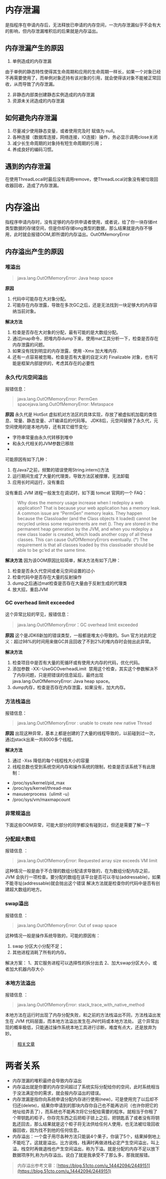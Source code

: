 # 内存泄漏 
是指程序在申请内存后，无法释放已申请的内存空间，一次内存泄漏似乎不会有大的影响，但内存泄漏堆积后的后果就是内存溢出。 
## 内存泄漏产生的原因   

1. 单例造成的内存泄漏 

由于单例的静态特性使得其生命周期和应用的生命周期一样长，如果一个对象已经不再需要使用了，而单例对象还持有该对象的引用，就会使得该对象不能被正常回收，从而导致了内存泄漏。 

2. ​非静态内部类创建静态实例造成的内存泄漏 
3. ​资源未关闭造成的内存泄漏 
## 如何避免内存泄漏   

1. ​尽量减少使用静态变量，或者使用完及时 赋值为 null。 
2. ​各种连接（数据库连接，网络连接，IO连接）操作，务必显示调用close关闭 
3. ​减少长生命周期的对象持有短生命周期的引用； 
4. 养成良好的编码习惯。
## 遇到的内存泄漏  
在使用ThreadLocal时最后没有调用remove，使ThreadLocal对象没有被垃圾回收器回收，造成了内存泄漏。
# 内存溢出  

指程序申请内存时，没有足够的内存供申请者使用，或者说，给了你一块存储int类型数据的存储空间，但是你却存储long类型的数据，那么结果就是内存不够用，此时就会报错OOM,即所谓的内存溢出。OutOfMemoryError 
## 内存溢出产生的原因   


### 堆溢出
> java.lang.OutOfMemoryError: Java heap space  

**原因**

1. 代码中可能存在大对象分配。
2. 可能存在内存泄露，导致在多次GC之后，还是无法找到一块足够大的内存容纳当前对象。

**解决方法**

1. 检查是否存在大对象的分配，最有可能的是大数组分配。
2. 通过jmap命令，把堆内存dump下来，使用mat工具分析一下，检查是否存在内存泄露的问题。
3. 如果没有找到明显的内存泄露，使用 -Xmx 加大堆内存.
4. 还有一点容易被忽略，检查是否有大量的自定义的 Finalizable 对象，也有可能是框架内部提供的，考虑其存在的必要性  



### 永久代/元空间溢出


报错信息：
> java.lang.OutOfMemoryError: PermGen spacejava.lang.OutOfMemoryError: Metaspace

**原因**
永久代是 HotSot 虚拟机对方法区的具体实现，存放了被虚拟机加载的类信息、常量、静态变量、JIT编译后的代码等。
JDK8后，元空间替换了永久代，元空间使用的是本地内存，还有其它细节变化: 

- 字符串常量由永久代转移到堆中
- 和永久代相关的JVM参数已移除
- ​


可能原因有如下几种：

1. 在Java7之前，频繁的错误使用String.intern()方法
2. 运行期间生成了大量的代理类，导致方法区被撑爆，无法卸载
3. 应用长时间运行，没有重启



没有重启 JVM 进程一般发生在调试时，如下面 tomcat 官网的一个 FAQ：
> Why does the memory usage increase when I redeploy a web application? That is because your web application has a memory leak. A common issue are “PermGen” memory leaks. They happen because the Classloader (and the Class objects it loaded) cannot be recycled unless some requirements are met (). They are stored in the permanent heap generation by the JVM, and when you redeploy a new class loader is created, which loads another copy of all these classes. This can cause OufOfMemoryErrors eventually. (*) The requirement is that all classes loaded by this classloader should be able to be gc’ed at the same time.



**解决方法**
因为该OOM原因比较简单，解决方法有如下几种：

1. 检查是否永久代空间或者元空间设置的过小
2. 检查代码中是否存在大量的反射操作
3. dump之后通过mat检查是否存在大量由于反射生成的代理类
4. 放大招，重启JVM



### GC overhead limit exceeded


这个异常比较的罕见，报错信息：
> java.lang.OutOfMemoryError：GC overhead limit exceeded

**原因**
这个是JDK6新加的错误类型，一般都是堆太小导致的。Sun 官方对此的定义：超过98%的时间用来做GC并且回收了不到2%的堆内存时会抛出此异常。


**解决方法**

1. 检查项目中是否有大量的死循环或有使用大内存的代码，优化代码。
2. 添加参数 -XX:-UseGCOverheadLimit  禁用这个检查，其实这个参数解决不了内存问题，只是把错误的信息延后，最终出现 java.lang.OutOfMemoryError: Java heap space。
3. dump内存，检查是否存在内存泄露，如果没有，加大内存。



### 方法栈溢出


报错信息：
> java.lang.OutOfMemoryError : unable to create new native Thread

**原因**
出现这种异常，基本上都是创建的了大量的线程导致的，以前碰到过一次，通过jstack出来一共8000多个线程。


**解决方法**

1. 通过 -Xss 降低的每个线程栈大小的容量
2. 线程总数也受到系统空闲内存和操作系统的限制，检查是否该系统下有此限制：
- /proc/sys/kernel/pid_max
- /proc/sys/kernel/thread-max
- maxuserprocess（ulimit -u）
- /proc/sys/vm/maxmapcount



### 非常规溢出
下面这些OOM异常，可能大部分的同学都没有碰到过，但还是需要了解一下


### 分配超大数组
报错信息 ：
> java.lang.OutOfMemoryError: Requested array size exceeds VM limit

这种情况一般是由于不合理的数组分配请求导致的，在为数组分配内存之前，JVM 会执行一项检查。要分配的数组在该平台是否可以寻址(addressable)，如果不能寻址(addressable)就会抛出这个错误
解决方法就是检查你的代码中是否有创建超大数组的地方。


### swap溢出


报错信息 ：
> java.lang.OutOfMemoryError: Out of swap space

这种情况一般是操作系统导致的，可能的原因有：

1. swap 分区大小分配不足；
2. 其他进程消耗了所有的内存。



解决方案：
1、其它服务进程可以选择性的拆分出去 2、加大swap分区大小，或者加大机器内存大小


### 本地方法溢出
报错信息 ：


> java.lang.OutOfMemoryError: stack_trace_with_native_method

本地方法在运行时出现了内存分配失败，和之前的方法栈溢出不同，方法栈溢出发生在 JVM 代码层面，而本地方法溢出发生在JNI代码或本地方法处。
这个异常出现的概率极低，只能通过操作系统本地工具进行诊断，难度有点大，还是放弃为妙。

> [相关文章](https://blog.51cto.com/u_14442094/2449151)

# 两者关系 

- 内存泄漏的堆积最终会导致内存溢出 
- 内存溢出就是你要的内存空间超过了系统实际分配给你的空间，此时系统相当于没法满足你的需求，就会报内存溢出的错误。 
- 内存泄漏是指你向系统申请分配内存进行使用(new)，可是使用完了以后却不归还(delete)，结果你申请到的那块内存你自己也不能再访问（也许你把它的地址给弄丢了），而系统也不能再次将它分配给需要的程序。就相当于你租了个带钥匙的柜子，你存完东西之后把柜子锁上之后，把钥匙丢了或者没有将钥匙还回去，那么结果就是这个柜子将无法供给任何人使用，也无法被垃圾回收器回收，因为找不到他的任何信息。 
- 内存溢出：一个盘子用尽各种方法只能装4个果子，你装了5个，结果掉倒地上不能吃了。这就是溢出。比方说栈，栈满时再做进栈必定产生空间溢出，叫上溢，栈空时再做退栈也产生空间溢出，称为下溢。就是分配的内存不足以放下数据项序列,称为内存溢出。说白了就是我承受不了那么多，那我就报错。





> 内存溢出参考文章：[https://blog.51cto.com/u_14442094/2449151](https://blog.51cto.com/u_14442094/2449151)